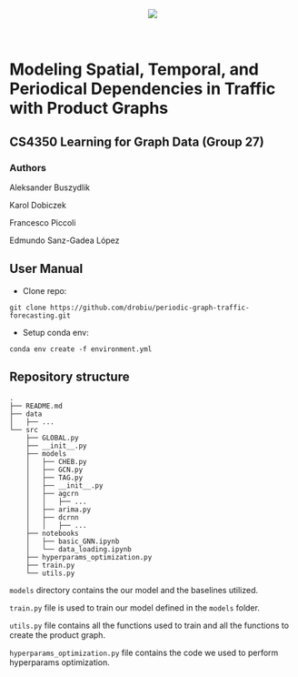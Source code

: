 
<p align="center">
  <img src="https://d2k0ddhflgrk1i.cloudfront.net/Websections/Huisstijl/Bouwstenen/Logo/02-Visual-Bouwstenen-Logo-Varianten-v1.png"/><br>
  <br><br>
</p>

# Modeling Spatial, Temporal, and Periodical Dependencies in Traffic with Product Graphs
## CS4350 Learning for Graph Data (Group 27)

### Authors
Aleksander Buszydlik

Karol Dobiczek

Francesco Piccoli

Edmundo Sanz-Gadea López

## User Manual
- Clone repo:
```
git clone https://github.com/drobiu/periodic-graph-traffic-forecasting.git
```
- Setup conda env:
```
conda env create -f environment.yml
```

## Repository structure
```
.
├── README.md
├── data
│   ├── ...
└── src
    ├── GLOBAL.py
    ├── __init__.py
    ├── models
    │   ├── CHEB.py
    │   ├── GCN.py
    │   ├── TAG.py
    │   ├── __init__.py
    │   ├── agcrn
    │   │   ├── ...
    │   ├── arima.py
    │   ├── dcrnn
    │   │   ├── ...
    ├── notebooks
    │   ├── basic_GNN.ipynb
    │   └── data_loading.ipynb
    ├── hyperparams_optimization.py
    ├── train.py
    └── utils.py
```

`models` directory contains the our model and the baselines utilized.

`train.py` file is used to train our model defined in the `models` folder.

`utils.py` file contains all the functions used to train and all the functions to create the product graph.

`hyperparams_optimization.py` file contains the code we used to perform hyperparams optimization.

